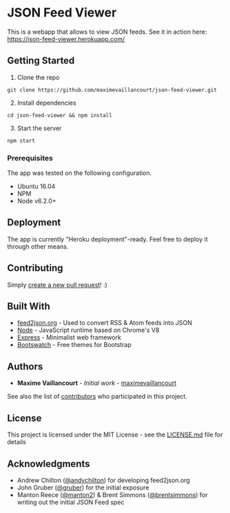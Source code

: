 # JSON Feed Viewer

This is a webapp that allows to view JSON feeds. See it in action here: https://json-feed-viewer.herokuapp.com/

## Getting Started

1. Clone the repo

```
git clone https://github.com/maximevaillancourt/json-feed-viewer.git
```

2. Install dependencies

```
cd json-feed-viewer && npm install
```

3. Start the server

```
npm start
```

### Prerequisites

The app was tested on the following configuration.

- Ubuntu 16.04
- NPM
- Node v6.2.0+

## Deployment

The app is currently "Heroku deployment"-ready. Feel free to deploy it through other means.

## Contributing

Simply [create a new pull request](https://github.com/maximevaillancourt/json-feed-viewer/compare)! :)

## Built With

* [feed2json.org](https://feed2json.org/) - Used to convert RSS & Atom feeds into JSON
* [Node](https://nodejs.org/en/) - JavaScript runtime based on Chrome's V8
* [Express](https://expressjs.com/) - Minimalist web framework
* [Bootswatch](https://bootswatch.com/) - Free themes for Bootstrap

## Authors

* **Maxime Vaillancourt** - *Initial work* - [maximevaillancourt](https://github.com/maximevaillancourt)

See also the list of [contributors](https://github.com/maximevaillancourt/json-feed-viewer/graphs/contributors) who participated in this project.

## License

This project is licensed under the MIT License - see the [LICENSE.md](LICENSE.md) file for details

## Acknowledgments

* Andrew Chilton ([@andychilton](https://twitter.com/andychilton)) for developing feed2json.org
* John Gruber ([@gruber](https://twitter.com/gruber)) for the initial exposure
* Manton Reece ([@manton2](https://twitter.com/manton2)) & Brent Simmons ([@brentsimmons](https://twitter.com/brentsimmons)) for writing out the initial JSON Feed spec
